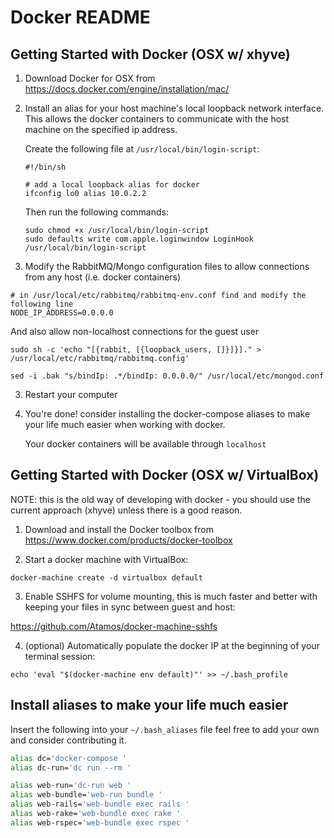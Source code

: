 
# Docker README


## Getting Started with Docker (OSX w/ xhyve)

1. Download Docker for OSX  from https://docs.docker.com/engine/installation/mac/

2. Install an alias for your host machine's local loopback network interface.  This
   allows the docker containers to communicate with the host machine on the
   specified ip address.

   Create the following file at `/usr/local/bin/login-script`:
   ```
   #!/bin/sh

   # add a local loopback alias for docker
   ifconfig lo0 alias 10.0.2.2
   ```

   Then run the following commands:
   ```
   sudo chmod +x /usr/local/bin/login-script
   sudo defaults write com.apple.loginwindow LoginHook /usr/local/bin/login-script
   ```

3. Modify the RabbitMQ/Mongo configuration files to allow connections from any host (i.e. docker containers)

  ```
  # in /usr/local/etc/rabbitmq/rabbitmq-env.conf find and modify the following line
  NODE_IP_ADDRESS=0.0.0.0
  ```

  And also allow non-localhost connections for the guest user

  ```
  sudo sh -c 'echo "[{rabbit, [{loopback_users, []}]}]." > /usr/local/etc/rabbitmq/rabbitmq.config'
  ```

  ```
  sed -i .bak "s/bindIp: .*/bindIp: 0.0.0.0/" /usr/local/etc/mongod.conf
  ```
  
3. Restart your computer

4. You're done! consider installing the docker-compose aliases to make your life
   much easier when working with docker.

   Your docker containers will be available through `localhost`

## Getting Started with Docker (OSX w/ VirtualBox)

NOTE: this is the old way of developing with docker - you should use the current
approach (xhyve) unless there is a good reason.

1. Download and install the Docker toolbox from https://www.docker.com/products/docker-toolbox

2. Start a docker machine with VirtualBox:

  `docker-machine create -d virtualbox default`

3. Enable SSHFS for volume mounting, this is much faster and better with keeping your files in sync between guest and host:

  https://github.com/Atamos/docker-machine-sshfs

4. (optional) Automatically populate the docker IP at the beginning of your terminal session:

  `echo 'eval "$(docker-machine env default)"' >> ~/.bash_profile`

## Install aliases to make your life much easier

Insert the following into your `~/.bash_aliases` file feel free to add your own
and consider contributing it.

```bash
alias dc='docker-compose '
alias dc-run='dc run --rm '

alias web-run='dc-run web '
alias web-bundle='web-run bundle '
alias web-rails='web-bundle exec rails '
alias web-rake='web-bundle exec rake '
alias web-rspec='web-bundle exec rspec '
```
